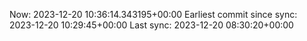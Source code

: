 Now: 2023-12-20 10:36:14.343195+00:00 Earliest commit since sync: 2023-12-20 10:29:45+00:00 Last sync: 2023-12-20 08:30:20+00:00
